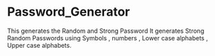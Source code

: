 # Password_Generator
This generates the Random and Strong Password
It generates Strong Random Passwords using Symbols , numbers , Lower case alphabets , Upper case alphabets.
